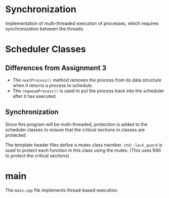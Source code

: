 # Synchronization

Implementation of multi-threaded execution of processes, which 
requires synchronization between the threads.

# Scheduler Classes

## Differences from Assignment 3

* The `nextProcess()` method removes the process from its data structure when it returns a process to schedule.
* The `requeueProcess()` is used to put the process back into the scheduler after it has executed.

## Synchronization
Since this program will be multi-threaded, protection is added to the scheduler classes to ensure that the critical sections in classes are protected. 

The template header files define a mutex class member. `std::lock_guard` is used to protect each function in this class using the mutex. (This uses RAII to protect the critical sections)

# main
The `main.cpp` file implements thread-based execution.



